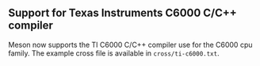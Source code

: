 ## Support for Texas Instruments C6000 C/C++ compiler

Meson now supports the TI C6000 C/C++ compiler use for the C6000 cpu family.
The example cross file is available in `cross/ti-c6000.txt`.
